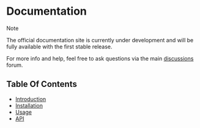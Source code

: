 # Documentation

> [!NOTE]
>
> The official documentation site is currently under development and will be fully available with the first stable release.
>
> For more info and help, feel free to ask questions via the main [discussions](https://github.com/ivodolenc/effekt/discussions) forum.

## Table Of Contents

- [Introduction](01-introduction.md)
- [Installation](02-installation.md)
- [Usage](03-usage.md)
- [API](04-api.md)
